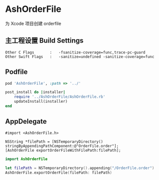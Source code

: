 # AshOrderFile
为 Xcode 项目创建 orderfile 

## 主工程设置 Build Settings

```xcodeproj 
Other C Flags       :   -fsanitize-coverage=func,trace-pc-guard
Other Swift Flags   :   -sanitize=undefined -sanitize-coverage=func
```

## Podfile

```ruby
pod 'AshOrderFile', :path => '../'

post_install do |installer|
    require '../AshOrderFile/AshOrderFile.rb'
    updateInstall(installer)
end
```

## AppDelegate

```objc
#import <AshOrderFile.h>

NSString *filePath = [NSTemporaryDirectory() stringByAppendingPathComponent:@"OrderFile.order"];
[AshOrderFile exportOrderFileWithFilePath:filePath];
```

```swift
import AshOrderFile

let filePath = NSTemporaryDirectory().appending("/OrderFile.order")
AshOrderFile.exportOrderFile(filePath: filePath)
```